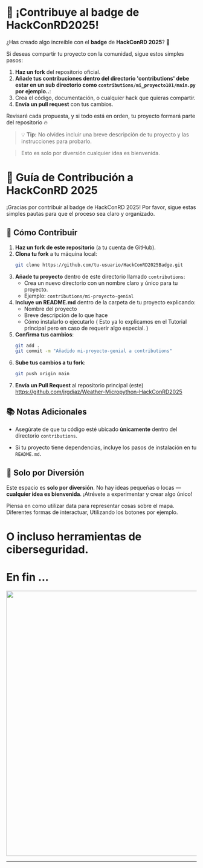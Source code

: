 # 🚀 ¡Contribuye al badge de HackConRD2025!  

¿Has creado algo increíble con el **badge** de **HackConRD 2025**? 🌟  

Si deseas compartir tu proyecto con la comunidad, sigue estos simples pasos:  

1. **Haz un fork** del repositorio oficial.  
2. **Añade tus contribuciones dentro del directorio 'contributions' debe estar en un sub directorio como ```contributions/mi_proyecto101/main.py``` por ejemplo..**:
3. Crea el código, documentación, o cualquier hack que quieras compartir.  
4. **Envía un pull request** con tus cambios.  

Revisaré cada propuesta, y si todo está en orden, tu proyecto formará parte del repositorio 🔥  

> 💡 **Tip:** No olvides incluir una breve descripción de tu proyecto y las instrucciones para probarlo.

> Esto es solo por diversión cualquier idea es bienvenida.

# 📁 Guía de Contribución a HackConRD 2025

¡Gracias por contribuir al badge de HackConRD 2025! Por favor, sigue estas simples pautas para que el proceso sea claro y organizado.

## 🚀 Cómo Contribuir

1. **Haz un fork de este repositorio** (a tu cuenta de GitHub).
2. **Clona tu fork** a tu máquina local:
   ```bash
   git clone https://github.com/tu-usuario/HackConRD2025Badge.git
   ```
3. **Añade tu proyecto** dentro de este directorio llamado `contributions`:
   - Crea un nuevo directorio con un nombre claro y único para tu proyecto.
   - Ejemplo: `contributions/mi-proyecto-genial`
4. **Incluye un README.md** dentro de la carpeta de tu proyecto explicando:
   - Nombre del proyecto
   - Breve descripción de lo que hace
   - Cómo instalarlo o ejecutarlo ( Esto ya lo explicamos en el Tutorial principal pero en caso de requerir algo especial. )
5. **Confirma tus cambios**:
   ```bash
   git add .
   git commit -m "Añadido mi-proyecto-genial a contributions"
   ```
6. **Sube tus cambios a tu fork**:
   ```bash
   git push origin main
   ```
7. **Envía un Pull Request** al repositorio principal (este) https://github.com/jrgdiaz/Weather-Micropython-HackConRD2025

## 📚 Notas Adicionales

- Asegúrate de que tu código esté ubicado **únicamente** dentro del directorio `contributions`.
  
- Si tu proyecto tiene dependencias, incluye los pasos de instalación en tu `README.md`.

## 🎉 Solo por Diversión

Este espacio es **solo por diversión**. No hay ideas pequeñas o locas — **cualquier idea es bienvenida**. ¡Atrévete a experimentar y crear algo único!

Piensa en como utilizar data para representar cosas sobre el mapa. Diferentes formas de interactuar, Utilizando los botones por ejemplo.

# O incluso herramientas de ciberseguridad.

# En fin ...


<p align=center><img width="800" height="700" src="https://github.com/user-attachments/assets/c5be37ad-1925-43d6-970d-2c8b64bfedf8"></p>

---

